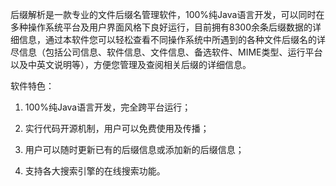 后缀解析是一款专业的文件后缀名管理软件，100%纯Java语言开发，可以同时在多种操作系统平台及用户界面风格下良好运行，目前拥有8300余条后缀数据的详细信息，通过本软件您可以轻松查看不同操作系统中所遇到的各种文件后缀名的详尽信息（包括公司信息、软件信息、文件信息、备选软件、MIME类型、运行平台以及中英文说明等），方便您管理及查阅相关后缀的详细信息。

软件特色：

1. 100%纯Java语言开发，完全跨平台运行；

2. 实行代码开源机制，用户可以免费使用及传播；

3. 用户可以随时更新已有的后缀信息或添加新的后缀信息；

4. 支持各大搜索引擎的在线搜索功能。